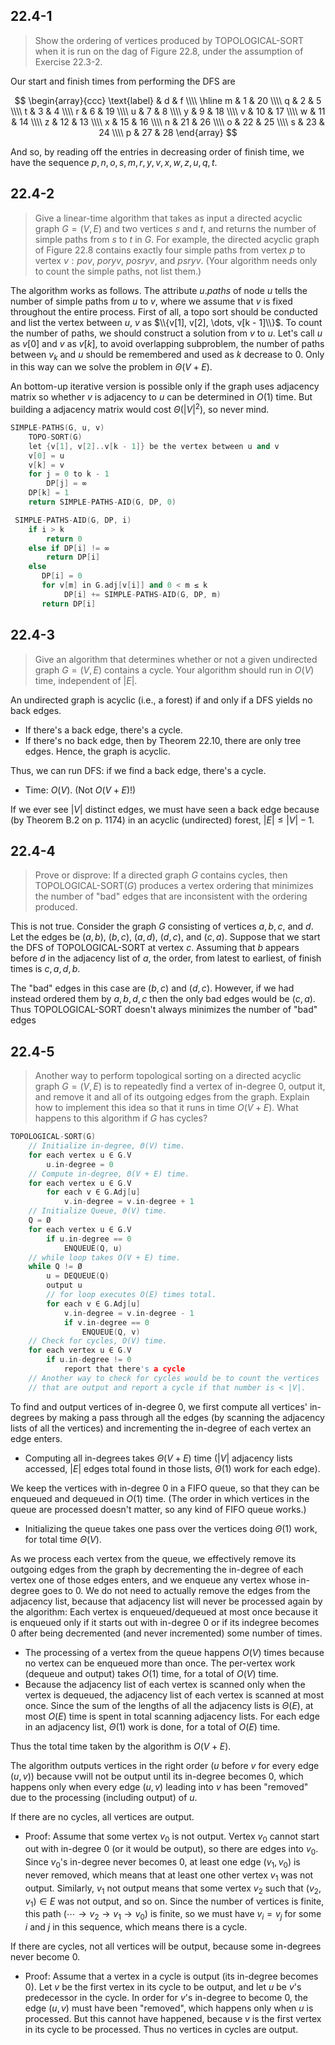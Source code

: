 ## 22.4-1

> Show the ordering of vertices produced by $\text{TOPOLOGICAL-SORT}$ when it is run on the dag of Figure 22.8, under the assumption of Exercise 22.3-2.

Our start and finish times from performing the $\text{DFS}$ are

$$
\begin{array}{ccc}
\text{label} & d & f \\\\
\hline
m & 1  & 20 \\\\
q & 2  & 5  \\\\
t & 3  & 4  \\\\
r & 6  & 19 \\\\
u & 7  & 8  \\\\
y & 9  & 18 \\\\
v & 10 & 17 \\\\
w & 11 & 14 \\\\
z & 12 & 13 \\\\
x & 15 & 16 \\\\
n & 21 & 26 \\\\
o & 22 & 25 \\\\
s & 23 & 24 \\\\
p & 27 & 28
\end{array}
$$

And so, by reading off the entries in decreasing order of finish time, we have the sequence $p, n, o, s, m, r, y, v, x, w, z, u, q, t$.

## 22.4-2

> Give a linear-time algorithm that takes as input a directed acyclic graph $G = (V, E)$ and two vertices $s$ and $t$, and returns the number of simple paths from $s$ to $t$ in $G$. For example, the directed acyclic graph of Figure 22.8 contains exactly four simple paths from vertex $p$ to vertex $v: pov$, $poryv$, $posryv$, and $psryv$. (Your algorithm needs only to count the simple paths, not list them.)

The algorithm works as follows. The attribute $u.paths$ of node $u$ tells the number of simple paths from $u$ to $v$, where we assume that $v$ is fixed throughout the entire process. First of all, a topo sort should be conducted and list the vertex between $u$, $v$ as $\\{v[1], v[2], \dots, v[k - 1]\\}$. To count the number of paths, we should construct a solution from $v$ to $u$. Let's call $u$ as $v[0]$ and $v$ as $v[k]$, to avoid overlapping subproblem, the number of paths between $v_k$ and $u$ should be remembered and used as $k$ decrease to $0$. Only in this way can we solve the problem in $\Theta(V + E)$.

An bottom-up iterative version is possible only if the graph uses adjacency matrix so whether $v$ is adjacency to $u$ can be determined in $O(1)$ time. But building a adjacency matrix would cost $\Theta(|V|^2)$, so never mind.

```cpp
SIMPLE-PATHS(G, u, v)
    TOPO-SORT(G)
    let {v[1], v[2]..v[k - 1]} be the vertex between u and v
    v[0] = u
    v[k] = v
    for j = 0 to k - 1
        DP[j] = ∞
    DP[k] = 1
    return SIMPLE-PATHS-AID(G, DP, 0)
```

```cpp
 SIMPLE-PATHS-AID(G, DP, i)
    if i > k
        return 0
    else if DP[i] != ∞
        return DP[i]
    else
       DP[i] = 0
       for v[m] in G.adj[v[i]] and 0 < m ≤ k
            DP[i] += SIMPLE-PATHS-AID(G, DP, m)
       return DP[i]
```

## 22.4-3

> Give an algorithm that determines whether or not a given undirected graph $G = (V, E)$ contains a cycle. Your algorithm should run in $O(V)$ time, independent of $|E|$.

An undirected graph is acyclic (i.e., a forest) if and only if a $\text{DFS}$ yields no back edges.

- If there's a back edge, there's a cycle.
- If there's no back edge, then by Theorem 22.10, there are only tree edges. Hence, the graph is acyclic.

Thus, we can run $\text{DFS}$: if we find a back edge, there's a cycle.

- Time: $O(V)$. (Not $O(V + E)$!)

If we ever see $|V|$ distinct edges, we must have seen a back edge because (by Theorem B.2 on p. 1174) in an acyclic (undirected) forest, $|E| \le |V| - 1$.

## 22.4-4

> Prove or disprove: If a directed graph $G$ contains cycles, then $\text{TOPOLOGICAL-SORT}(G)$ produces a vertex ordering that minimizes the number of "bad" edges that are inconsistent with the ordering produced.

This is not true. Consider the graph $G$ consisting of vertices $a, b, c$, and $d$. Let the edges be $(a, b)$, $(b, c)$, $(a, d)$, $(d, c)$, and $(c, a)$. Suppose that we start the $\text{DFS}$ of $\text{TOPOLOGICAL-SORT}$ at vertex $c$. Assuming that $b$ appears before $d$ in the adjacency list of $a$, the order, from latest to earliest, of finish times is $c, a, d, b$. 

The "bad" edges in this case are $(b, c)$ and $(d, c)$. However, if we had instead ordered them by $a, b, d, c$ then the only bad edges would be $(c, a)$. Thus $\text{TOPOLOGICAL-SORT}$ doesn't always minimizes the number of "bad" edges

## 22.4-5

> Another way to perform topological sorting on a directed acyclic graph $G = (V, E)$ is to repeatedly find a vertex of $\text{in-degree}$ $0$, output it, and remove it and all of its outgoing edges from the graph. Explain how to implement this idea so that it runs in time $O(V + E)$. What happens to this algorithm if $G$ has cycles?

```cpp
TOPOLOGICAL-SORT(G)
    // Initialize in-degree, Θ(V) time.
    for each vertex u ∈ G.V
        u.in-degree = 0
    // Compute in-degree, Θ(V + E) time.
    for each vertex u ∈ G.V
        for each v ∈ G.Adj[u]
            v.in-degree = v.in-degree + 1
    // Initialize Queue, Θ(V) time.
    Q = Ø
    for each vertex u ∈ G.V
        if u.in-degree == 0
            ENQUEUE(Q, u)
    // while loop takes O(V + E) time.
    while Q != Ø
        u = DEQUEUE(Q)
        output u
        // for loop executes O(E) times total.
        for each v ∈ G.Adj[u]
            v.in-degree = v.in-degree - 1
            if v.in-degree == 0
                ENQUEUE(Q, v)
    // Check for cycles, O(V) time.
    for each vertex u ∈ G.V
        if u.in-degree != 0
            report that there's a cycle
    // Another way to check for cycles would be to count the vertices 
    // that are output and report a cycle if that number is < |V|.
```

To find and output vertices of $\text{in-degree}$ $0$, we first compute all vertices' $\text{in-degree}$s by making a pass through all the edges (by scanning the adjacency lists of all the vertices) and incrementing the $\text{in-degree}$ of each vertex an edge enters.

- Computing all $\text{in-degree}$s takes $\Theta(V + E)$ time ($|V|$ adjacency lists accessed, $|E|$ edges total found in those lists, $\Theta(1)$ work for each edge).

We keep the vertices with $\text{in-degree}$ $0$ in a FIFO queue, so that they can be enqueued and dequeued in $O(1)$ time. (The order in which vertices in the queue are processed doesn't matter, so any kind of FIFO queue works.)

- Initializing the queue takes one pass over the vertices doing $\Theta(1)$ work, for total time $\Theta(V)$.

As we process each vertex from the queue, we effectively remove its outgoing edges from the graph by decrementing the $\text{in-degree}$ of each vertex one of those edges enters, and we enqueue any vertex whose $\text{in-degree}$ goes to $0$. We do not need to actually remove the edges from the adjacency list, because that adjacency list will never be processed again by the algorithm: Each vertex is enqueued/dequeued at most once because it is enqueued only if it starts out with $\text{in-degree}$ $0$ or if its indegree becomes $0$ after being decremented (and never incremented) some number of times.

- The processing of a vertex from the queue happens $O(V)$ times because no vertex can be enqueued more than once. The per-vertex work (dequeue and output) takes $O(1)$ time, for a total of $O(V)$ time.
- Because the adjacency list of each vertex is scanned only when the vertex is dequeued, the adjacency list of each vertex is scanned at most once. Since the sum of the lengths of all the adjacency lists is $\Theta(E)$, at most $O(E)$ time is spent in total scanning adjacency lists. For each edge in an adjacency list, $\Theta(1)$ work is done, for a total of $O(E)$ time.

Thus the total time taken by the algorithm is $O(V + E)$.

The algorithm outputs vertices in the right order ($u$ before $v$ for every edge $(u, v)$) because vwill not be output until its $\text{in-degree}$ becomes $0$, which happens only when every edge $(u, v)$ leading into $v$ has been "removed" due to the processing (including output) of $u$.

If there are no cycles, all vertices are output.

- Proof: Assume that some vertex $v_0$ is not output. Vertex $v_0$ cannot start out with $\text{in-degree}$ $0$ (or it would be output), so there are edges into $v_0$. Since $v_0$'s $\text{in-degree}$ never becomes $0$, at least one edge $(v_1, v_0)$ is never removed, which means that at least one other vertex $v_1$ was not output. Similarly, $v_1$ not output means that some vertex $v_2$ such that $(v_2, v_1) \in E$ was not output, and so on. Since the number of vertices is finite, this path ($\cdots \to v_2 \to v_1 \to v_0$) is finite, so we must have $v_i = v_j$ for some $i$ and $j$ in this sequence, which means there is a cycle.

If there are cycles, not all vertices will be output, because some $\text{in-degree}$s never become $0$.

- Proof: Assume that a vertex in a cycle is output (its $\text{in-degree}$ becomes $0$). Let $v$ be the first vertex in its cycle to be output, and let $u$ be $v$'s predecessor in the cycle. In order for $v$'s $\text{in-degree}$ to become $0$, the edge $(u, v)$ must have been "removed", which happens only when $u$ is processed. But this cannot have happened, because $v$ is the first vertex in its cycle to be processed. Thus no vertices in cycles are output.
